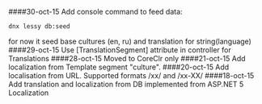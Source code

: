 ####30-oct-15
Add console command to feed data:
```console
dnx lessy db:seed
```
for now it seed base cultures (en, ru) and translation for string(language)
####29-oct-15
Use  [TranslationSegment]  attribute in controller for Translations
####28-oct-15
Moved to CoreClr only
####21-oct-15 
Add localization from Template segment "culture". 
####20-oct-15 
Add localisation from URL. 
Supported formats /xx/ and /xx-XX/
####18-oct-15  
Add translation and localization from DB implemented from ASP.NET 5 Localization
